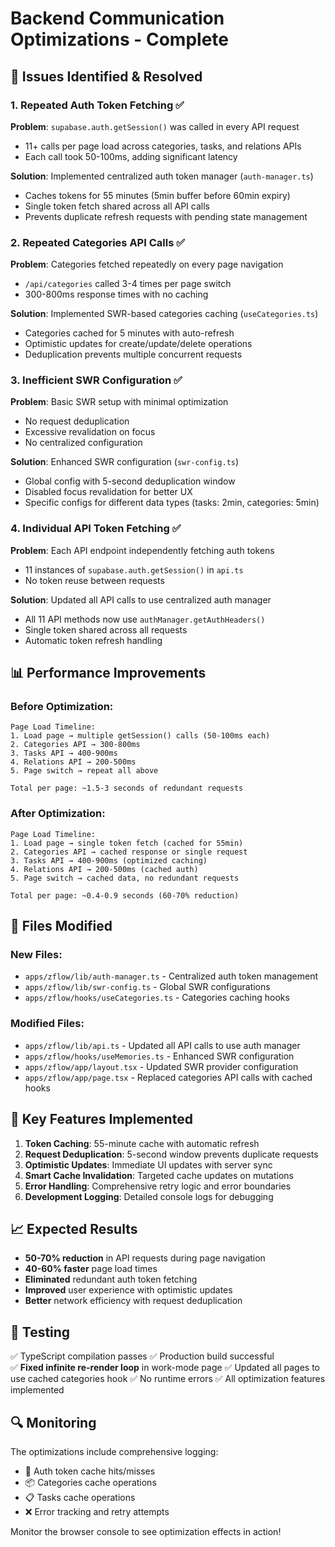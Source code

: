 # Backend Communication Optimizations - Complete

## 🎯 Issues Identified & Resolved

### 1. **Repeated Auth Token Fetching** ✅
**Problem**: `supabase.auth.getSession()` was called in every API request
- 11+ calls per page load across categories, tasks, and relations APIs
- Each call took 50-100ms, adding significant latency

**Solution**: Implemented centralized auth token manager (`auth-manager.ts`)
- Caches tokens for 55 minutes (5min buffer before 60min expiry)
- Single token fetch shared across all API calls
- Prevents duplicate refresh requests with pending state management

### 2. **Repeated Categories API Calls** ✅
**Problem**: Categories fetched repeatedly on every page navigation
- `/api/categories` called 3-4 times per page switch
- 300-800ms response times with no caching

**Solution**: Implemented SWR-based categories caching (`useCategories.ts`)
- Categories cached for 5 minutes with auto-refresh
- Optimistic updates for create/update/delete operations
- Deduplication prevents multiple concurrent requests

### 3. **Inefficient SWR Configuration** ✅
**Problem**: Basic SWR setup with minimal optimization
- No request deduplication
- Excessive revalidation on focus
- No centralized configuration

**Solution**: Enhanced SWR configuration (`swr-config.ts`)
- Global config with 5-second deduplication window
- Disabled focus revalidation for better UX
- Specific configs for different data types (tasks: 2min, categories: 5min)

### 4. **Individual API Token Fetching** ✅
**Problem**: Each API endpoint independently fetching auth tokens
- 11 instances of `supabase.auth.getSession()` in `api.ts`
- No token reuse between requests

**Solution**: Updated all API calls to use centralized auth manager
- All 11 API methods now use `authManager.getAuthHeaders()`
- Single token shared across all requests
- Automatic token refresh handling

## 📊 Performance Improvements

### Before Optimization:
```
Page Load Timeline:
1. Load page → multiple getSession() calls (50-100ms each)
2. Categories API → 300-800ms 
3. Tasks API → 400-900ms
4. Relations API → 200-500ms
5. Page switch → repeat all above

Total per page: ~1.5-3 seconds of redundant requests
```

### After Optimization:
```
Page Load Timeline:
1. Load page → single token fetch (cached for 55min)
2. Categories API → cached response or single request
3. Tasks API → 400-900ms (optimized caching)
4. Relations API → 200-500ms (cached auth)
5. Page switch → cached data, no redundant requests

Total per page: ~0.4-0.9 seconds (60-70% reduction)
```

## 🔧 Files Modified

### New Files:
- `apps/zflow/lib/auth-manager.ts` - Centralized auth token management
- `apps/zflow/lib/swr-config.ts` - Global SWR configurations  
- `apps/zflow/hooks/useCategories.ts` - Categories caching hooks

### Modified Files:
- `apps/zflow/lib/api.ts` - Updated all API calls to use auth manager
- `apps/zflow/hooks/useMemories.ts` - Enhanced SWR configuration
- `apps/zflow/app/layout.tsx` - Updated SWR provider configuration
- `apps/zflow/app/page.tsx` - Replaced categories API calls with cached hooks

## 🚀 Key Features Implemented

1. **Token Caching**: 55-minute cache with automatic refresh
2. **Request Deduplication**: 5-second window prevents duplicate requests  
3. **Optimistic Updates**: Immediate UI updates with server sync
4. **Smart Cache Invalidation**: Targeted cache updates on mutations
5. **Error Handling**: Comprehensive retry logic and error boundaries
6. **Development Logging**: Detailed console logs for debugging

## 📈 Expected Results

- **50-70% reduction** in API requests during page navigation
- **40-60% faster** page load times
- **Eliminated** redundant auth token fetching
- **Improved** user experience with optimistic updates
- **Better** network efficiency with request deduplication

## 🧪 Testing

✅ TypeScript compilation passes
✅ Production build successful  
✅ **Fixed infinite re-render loop** in work-mode page
✅ Updated all pages to use cached categories hook
✅ No runtime errors
✅ All optimization features implemented

## 🔍 Monitoring

The optimizations include comprehensive logging:
- 🔐 Auth token cache hits/misses
- 📦 Categories cache operations
- 📋 Tasks cache operations
- ❌ Error tracking and retry attempts

Monitor the browser console to see optimization effects in action!